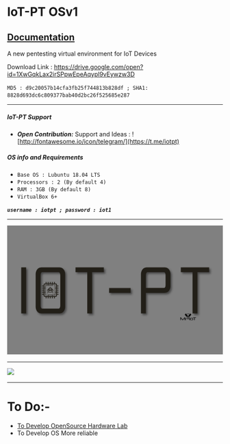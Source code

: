 # IoT-PT OSv1

## [Documentation]()
A new pentesting virtual environment for IoT Devices 


Download Link : https://drive.google.com/open?id=1XwGqkLax2irSPpwEpeAqypl9vEywzw3D

`MD5 : d9c20057b14cfa3fb25f744813b828df ;
SHA1: 8828d693dc6c809377bab40d2bc26f525685e287`

--------------------------------------------------------------------------------------------------------------------------

##### IoT-PT Support
* ***Open Contribution:*** Support and Ideas : ![http://fontawesome.io/icon/telegram/](https://t.me/iotpt)

##### OS info and Requirements

- `Base OS : Lubuntu 18.04 LTS`
- `Processors : 2 (By default 4)`
- `RAM : 3GB (By default 8)`
- `VirtualBox 6+`

___`username : iotpt ;
password : iot1`___


*******************************************************************************************************************************

![](https://github.com/IoT-PTv/IoT-PT/blob/master/IoT-PT(w).jpg)


******************************************************************************************************************************

![](https://github.com/IoT-PTv/IoT-PT/blob/master/IoT-PT1.png)


******************************************************************************************************************************
# To Do:-

- [To Develop OpenSource Hardware Lab](https://github.com/IoT-PTv/OpenSource-Hardware-Lab)
- To Develop OS More reliable




